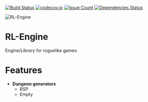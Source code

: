 [![Build Status](https://travis-ci.org/brogowski/RL-Engine.svg?branch=master)](https://travis-ci.org/brogowski/RL-Engine)
[![codecov.io](https://codecov.io/github/brogowski/RL-Engine/coverage.svg?branch=master)](https://codecov.io/github/brogowski/RL-Engine?branch=master)
[![Issue Count](https://codeclimate.com/github/brogowski/RL-Engine/badges/issue_count.svg)](https://codeclimate.com/github/brogowski/RL-Engine)
[![Dependencies Status](https://jarkeeper.com/brogowski/RL-Engine/status.png)](https://jarkeeper.com/brogowski/RL-Engine)

![RL-Engine](http://degustudios.com/rl-engine/logo-text-white-sml.png)

# RL-Engine

Engine/Library for roguelike games.

Features
==========
- **Dungeon generators**
  - BSP
  - Empty